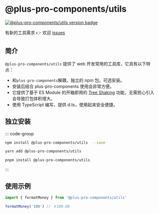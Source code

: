 # @plus-pro-components/utils

[![@plus-pro-components/utils version badge](https://img.shields.io/npm/v/@plus-pro-components/utils.svg?style=flat-square)](https://www.npmjs.org/package/@plus-pro-components/utils)

有新的工具需求 👉 欢迎 [issues](https://github.com/plus-pro-components/plus-pro-components/issues)

## 简介

`@plus-pro-components/utils` 提供了 web 开发常用的工具库，它具有以下特点：

- 和`plus-pro-components`解耦，独立的 npm 包，可选安装。
- 安装后结合 plus-pro-components 使用会非常方便。
- 它提供了基于 ES Module 的开箱即用的 [Tree Shaking](https://webpack.js.org/guides/tree-shaking/) 功能，无需担心引入会导致打包体积增大。
- 使用 TypeScript 编写，提供 d.ts，使用起来安全便捷。

## 独立安装

::: code-group

```sh [npm]
npm install @plus-pro-components/utils  --save
```

```sh [yarn]
yarn add @plus-pro-components/utils
```

```sh [pnpm]
pnpm install @plus-pro-components/utils
```

:::

## 使用示例

```ts
import { formatMoney } from '@plus-pro-components/utils'

formatMoney('100') // ￥100.00
```
